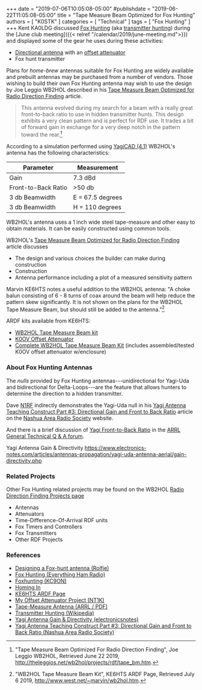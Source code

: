 +++
date = "2019-07-06T10:05:08-05:00"
#publishdate = "2019-06-22T11:05:08-05:00"
title = "Tape Measure Beam Optimized for Fox Hunting"
authors = [ "K0STK" ]
categories = [ "Technical" ]
tags = [ "Fox Hunting" ]
+++
Kent KA0LDG discussed 
[Fox Hunting](https://www.everythinghamradio.com/2014/07/fox-hunting/)
(aka [transmitter hunting](https://en.wikipedia.org/wiki/Transmitter_hunting))
during the
[June club meeting]({{< relref "/calendar/2019/june-meeting.md">}}) and
displayed some of the gear he uses during these activities:

* [Directional antenna](https://en.wikipedia.org/wiki/Directional_antenna) with an [offset attenuator](https://nt1k.com/my-offset-attenuator-project/)
* Fox hunt transmitter

Plans for *home-brew* antennas suitable for Fox Hunting are widely available
and prebuilt antennas may be purchased from a number of vendors.  Those wishing
to build their own Fox Hunting antenna may wish to use the design by Joe Leggio
WB2HOL described in his
[Tape Measure Beam Optimized for Radio Direction Finding](http://theleggios.net/wb2hol/projects/rdf/tape_bm.htm)
article.


<!--more-->

>This antenna evolved during my search for a beam with a really great
>front-to-back ratio to use in hidden transmitter hunts. This design exhibits
>a very clean pattern and is perfect for RDF use. It trades a bit of forward
>gain in exchange for a very deep notch in the pattern toward the rear.[^1]

[^1]: "Tape Measure Beam Optimized For Radio Direction Finding", Joe Leggio WB2HOL, Retrieved June 22 2019, http://theleggios.net/wb2hol/projects/rdf/tape_bm.htm.

According to a simulation performed using
[YagiCAD \(4.1\)](https://www.yagicad.com/) WB2HOL's antenna has the
following characteristics:

Parameter | Measurement
---|---
Gain | 7.3 dBd
Front-to-Back Ratio | >50 db
3 db Beamwidth | E = 67.5 degrees
3 db Beamwidth | H = 110 degrees

WB2H0L's antenna uses a 1 inch wide steel tape-measure and other easy to
obtain materials. It can be easily constructed using common tools.

WB2HOL's
[Tape Measure Beam Optimized for Radio Direction Finding](http://theleggios.net/wb2hol/projects/rdf/tape_bm.htm)
article discusses

* The design and various choices the builder can make during construction
* Construction
* Antenna performance including a plot of a measured sensitivity pattern

Marvin KE6HTS notes a useful addition to the WB2HOL antenna:
"A choke balun consisting of 6 - 8 turns of coax around the beam will help reduce the pattern skew significantly. It is not shown on the plans for the WB2HOL Tape Measure Beam, but should still be added to the antenna."[^2]

[^2]: "WB2HOL Tape Measure Beam Kit", KE6HTS ARDF Page, Retrieved July 6 2019, http://www.west.net/~marvin/wb2hol.htm.

ARDF kits available from KE6HTS:

* [WB2HOL Tape Measure Beam kit](http://www.west.net/~marvin/wb2hol.htm)
* [K0OV Offset Attenuator](http://www.west.net/~marvin/k0ov.htm)
* [Complete WB2HOL Tape Measure Beam Kit](http://www.west.net/~marvin/complete.htm) (includes assembled/tested K0OV offset attenuator w/enclosure)

### About Fox Hunting Antennas 

The *nulls* provided by Fox Hunting antennas---unidirectional for Yagi-Uda and
bidirectional for Delta-Loops---are the feature that allows hunters to
determine the direction to a hidden transmitter.

Dave [N1RF](https://www.qrz.com/db/N1RF/)
indirectly demonstrates the Yagi-Uda null in his
[Yagi Antenna Teaching Construct Part #3: Directional Gain and Front to Back Ratio](https://www.n1fd.org/2016/11/08/yagi-antenna-3/) article on the
[Nashua Area Radio Society](https://www.n1fd.org/) website.

And there is a brief discussion of 
[Yagi Front-to-Back Ratio](http://www.arrl.org/forum/topics/view/118) in the
[ARRL General Technical Q & A forum](http://www.arrl.org/forum/categories/view/7).

Yagi Antenna Gain & Directivity
https://www.electronics-notes.com/articles/antennas-propagation/yagi-uda-antenna-aerial/gain-directivity.php

### Related Projects

Other Fox Hunting related projects may be found on the WB2HOL
[Radio Direction Finding Projects page](http://theleggios.net/wb2hol/projects/rdf/rdf.htm)

* Antennas
* Attenuators
* Time-Difference-Of-Arrival RDF units
* Fox Timers and Controllers
* Fox Transmitters
* Other RDF Projects

### References

* [Designing a Fox-hunt antenna \(Rolfje\)](https://rolfje.wordpress.com/2016/06/19/designing-a-fox-hunt-antenna/)
* [Fox Hunting \(Everything Ham Radio\)](https://www.everythinghamradio.com/2014/07/fox-hunting/)
* [Foxhunting \(KC9ON\)](https://kc9on.com/ham-radio/fox-hunting/)
* [Homing In](http://www.homingin.com/)
* [KE6HTS ARDF Page](http://www.west.net/~marvin/)
* [My Offset Attenuator Project \(NT1K\)](https://nt1k.com/my-offset-attenuator-project/)
* [Tape-Measure Antenna \(ARRL / PDF\)](http://www.arrl.org/files/file/ETP/The%20tape%20measure%20antenna.pdf)
* [Transmitter Hunting \(Wikipedia\)](https://en.wikipedia.org/wiki/Transmitter_hunting)
* [Yagi Antenna Gain & Directivity \(electronicsnotes\)](https://www.electronics-notes.com/articles/antennas-propagation/yagi-uda-antenna-aerial/gain-directivity.php)
* [Yagi Antenna Teaching Construct Part #3: Directional Gain and Front to Back Ratio \(Nashua Area Radio Society\)](https://www.n1fd.org/2016/11/08/yagi-antenna-3/)
